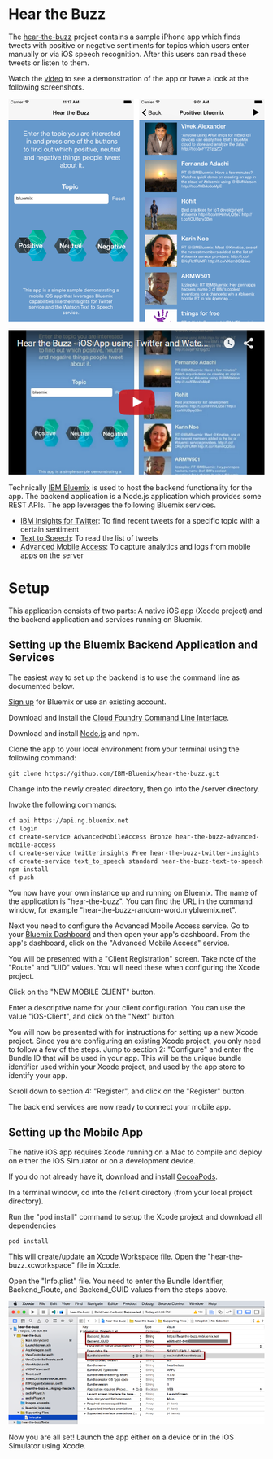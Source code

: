 Hear the Buzz
================================================================================

The [hear-the-buzz](https://github.com/IBM-Bluemix/hear-the-buzz) project contains a sample iPhone app which finds tweets with positive or negative sentiments for topics which users enter manually or via iOS speech recognition. After this users can read these tweets or listen to them.

Watch the [video](https://www.youtube.com/watch?v=QctwylG31XA) to see a demonstration of the app or have a look at the following screenshots.

![alt text](screenshots-combined.png "Hear the Buzz Screenshots")

[![Hear the Buzz Video](video.png)](http://www.youtube.com/watch?v=QctwylG31XA)

Technically [IBM Bluemix](https://bluemix.net) is used to host the backend functionality for the app. The backend application is a Node.js application which provides some REST APIs. The app leverages the following Bluemix services.

* [IBM Insights for Twitter](https://console.ng.bluemix.net/catalog/ibm-insights-for-twitter/): To find recent tweets for a specific topic with a certain sentiment
* [Text to Speech](https://console.ng.bluemix.net/catalog/text-to-speech/): To read the list of tweets
* [Advanced Mobile Access](https://console.ng.bluemix.net/catalog/advanced-mobile-access/): To capture analytics and logs from mobile apps on the server


Setup
================================================================================

This application consists of two parts: A native iOS app (Xcode project) and the backend application and services running on Bluemix. 


Setting up the Bluemix Backend Application and Services
--------------------------------------------------------------------------------

The easiest way to set up the backend is to use the command line as documented below.

[Sign up](https://bluemix.net) for Bluemix or use an existing account.

Download and install the [Cloud Foundry Command Line Interface](https://github.com/cloudfoundry/cli#downloads).

Download and install [Node.js](http://nodejs.org/) and npm.

Clone the app to your local environment from your terminal using the following command:

```
git clone https://github.com/IBM-Bluemix/hear-the-buzz.git
```

Change into the newly created directory, then go into the /server directory.

Invoke the following commands:

```
cf api https://api.ng.bluemix.net
cf login
cf create-service AdvancedMobileAccess Bronze hear-the-buzz-advanced-mobile-access
cf create-service twitterinsights Free hear-the-buzz-twitter-insights
cf create-service text_to_speech standard hear-the-buzz-text-to-speech
npm install
cf push
```

You now have your own instance up and running on Bluemix. The name of the application is "hear-the-buzz". You can find the URL in the command window, for example "hear-the-buzz-random-word.mybluemix.net".

Next you need to configure the Advanced Mobile Access service. Go to your [Bluemix Dashboard](https://console.ng.bluemix.net/?direct=classic/#/resources) and then open your app's dashboard. From the app's dashboard, click on the "Advanced Mobile Access" service.

You will be presented with a "Client Registration" screen. Take note of the "Route" and "UID" values. You will need these when configuring the Xcode project.

Click on the "NEW MOBILE CLIENT" button.

Enter a descriptive name for your client configuration. You can use the value "iOS-Client", and click on the "Next" button.

You will now be presented with for instructions for setting up a new Xcode project. Since you are configuring an existing Xcode project, you only need to follow a few of the steps. Jump to section 2: "Configure" and enter the Bundle ID that will be used in your app. This will be the unique bundle identifier used within your Xcode project, and used by the app store to identify your app.

Scroll down to section 4: "Register", and click on the "Register" button.

The back end services are now ready to connect your mobile app. 


Setting up the Mobile App
--------------------------------------------------------------------------------

The native iOS app requires Xcode running on a Mac to compile and deploy on either the iOS Simulator or on a development device.

If you do not already have it, download and install [CocoaPods](https://cocoapods.org/).

In a terminal window, cd into the /client directory (from your local project directory).

Run the "pod install" command to setup the Xcode project and download all dependencies

```
pod install
```

This will create/update an Xcode Workspace file. Open the "hear-the-buzz.xcworkspace" file in Xcode.

Open the "Info.plist" file. You need to enter the Bundle Identifier, Backend_Route, and Backend_GUID values from the steps above. 

![alt text](xcode-small.png "Hear the Buzz")

Now you are all set! Launch the app either on a device or in the iOS Simulator using Xcode.